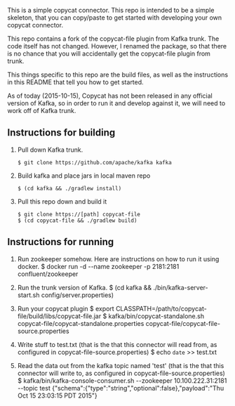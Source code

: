 This is a simple copycat connector. This repo is intended to be a simple skeleton, that you can copy/paste to get started with developing your own copycat connector.

This repo contains a fork of the copycat-file plugin from Kafka trunk. The code itself has not changed. However, I renamed the package, so that there is no chance that you will accidentally get the copycat-file plugin from trunk.

This things specific to this repo are the build files, as well as the instructions in this README that tell you how to get started.

As of today (2015-10-15), Copycat has not been released in any official version of Kafka, so in order to run it and develop against it, we will need to work off of Kafka trunk.

Instructions for building
-------------------------
1. Pull down Kafka trunk.
    ```
    $ git clone https://github.com/apache/kafka kafka
    ```
2. Build kafka and place jars in local maven repo
    ```
    $ (cd kafka && ./gradlew install)
    ```
3. Pull this repo down and build it
    ```
    $ git clone https://[path] copycat-file
    $ (cd copycat-file && ./gradlew build)
    ```
    
Instructions for running
------------------------
1. Run zookeeper somehow.
    Here are instructions on how to run it using docker.
    $ docker run -d --name zookeeper -p 2181:2181 confluent/zookeeper
    
2. Run the trunk version of Kafka.
    $ (cd kafka && ./bin/kafka-server-start.sh config/server.properties)
    
3. Run your copycat plugin
    $ export CLASSPATH=/path/to/copycat-file/build/libs/copycat-file.jar
    $ kafka/bin/copycat-standalone.sh copycat-file/copycat-standalone.properties  copycat-file/copycat-file-source.properties
    
4. Write stuff to test.txt (that is the that this connector will read from, as configured in copycat-file-source.properties)
    $ echo `date` >> test.txt
    
5. Read the data out from the kafka topic named 'test' (that is the that this connector will write to, as configured in copycat-file-source.properties)
    $ kafka/bin/kafka-console-consumer.sh  --zookeeper 10.100.222.31:2181 --topic test
    {"schema":{"type":"string","optional":false},"payload":"Thu Oct 15 23:03:15 PDT 2015"}
